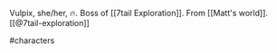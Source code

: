 Vulpix, she/her, 🔥. Boss of [[7tail Exploration]]. From [[Matt's world]]. [[@7tail-exploration]]

#characters 